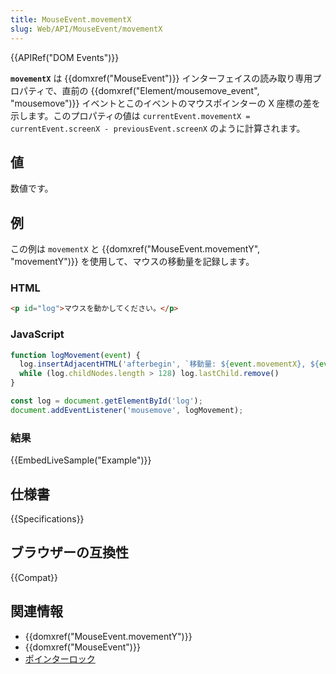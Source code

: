 ```yaml
---
title: MouseEvent.movementX
slug: Web/API/MouseEvent/movementX
---
```


{{APIRef("DOM Events")}}

**`movementX`** は {{domxref("MouseEvent")}} インターフェイスの読み取り専用プロパティで、直前の {{domxref("Element/mousemove_event", "mousemove")}} イベントとこのイベントのマウスポインターの X 座標の差を示します。このプロパティの値は `currentEvent.movementX = currentEvent.screenX - previousEvent.screenX` のように計算されます。

## 値

数値です。

## 例

この例は `movementX` と {{domxref("MouseEvent.movementY", "movementY")}} を使用して、マウスの移動量を記録します。

### HTML

```html
<p id="log">マウスを動かしてください。</p>
```

### JavaScript

```js
function logMovement(event) {
  log.insertAdjacentHTML('afterbegin', `移動量: ${event.movementX}, ${event.movementY}<br>`);
  while (log.childNodes.length > 128) log.lastChild.remove()
}

const log = document.getElementById('log');
document.addEventListener('mousemove', logMovement);
```

### 結果

{{EmbedLiveSample("Example")}}

## 仕様書

{{Specifications}}

## ブラウザーの互換性

{{Compat}}

## 関連情報

- {{domxref("MouseEvent.movementY")}}
- {{domxref("MouseEvent")}}
- [ポインターロック](/ja/docs/Web/API/Pointer_Lock_API)
